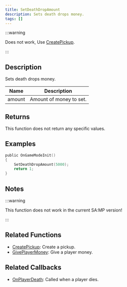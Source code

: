 ```yaml
---
title: SetDeathDropAmount
description: Sets death drops money.
tags: []
---
```


:::warning

Does not work, Use [CreatePickup](CreatePickup).

:::

## Description

Sets death drops money.

| Name   | Description             |
| ------ | ----------------------- |
| amount | Amount of money to set. |

## Returns

This function does not return any specific values.

## Examples

```c
public OnGameModeInit()
{
    SetDeathDropAmount(5000);
    return 1;
}
```

## Notes

:::warning

This function does not work in the current SA:MP version!

:::

## Related Functions

- [CreatePickup](CreatePickup): Create a pickup.
- [GivePlayerMoney](GivePlayerMoney): Give a player money.

## Related Callbacks

- [OnPlayerDeath](../callbacks/OnPlayerDeath): Called when a player dies.

